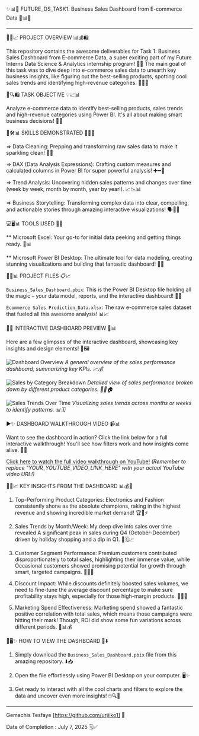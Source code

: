 ✨📊🚀 FUTURE_DS_TASK1: Business Sales Dashboard from E-commerce Data 🚀📊✨


-----------



🌟💡📈 PROJECT OVERVIEW 📊💰🛍️

This repository contains the awesome deliverables for Task 1: Business Sales Dashboard from E-commerce Data, a super exciting part of my Future Interns Data Science & Analytics internship program! 🎉🥳 The main goal of this task was to dive deep into e-commerce sales data to unearth key business insights, like figuring out the best-selling products, spotting cool sales trends and identifying high-revenue categories. 🕵️‍♀️🎯




🎯🔍🛍️ TASK OBJECTIVE  💡📈📊

Analyze e-commerce data to identify best-selling products, sales trends and high-revenue categories using Power BI. It's all about making smart business decisions! 🧠✨





💪🛠️📊 SKILLS DEMONSTRATED 🚀✨🧠

=> Data Cleaning: Prepping and transforming raw sales data to make it sparkling clean! 🧹💧

=> DAX (Data Analysis Expressions): Crafting custom measures and calculated columns in Power BI for super powerful analysis! ➕➖🔢

=> Trend Analysis: Uncovering hidden sales patterns and changes over time (week by week, month by month, year by year!). 📈📉📊

=> Business Storytelling: Transforming complex data into clear, compelling, and actionable stories through amazing interactive visualizations! 🗣️📖✨




💻🖥️📊 TOOLS USED 🚀✨


** Microsoft Excel: Your go-to for initial data peeking and getting things ready. 📝📊

** Microsoft Power BI Desktop: The ultimate tool for data modeling, creating stunning visualizations and building that fantastic dashboard! 🌟💡




📁📂📊 PROJECT FILES 📋📈

 `Business_Sales_Dashboard.pbix`: This is the Power BI Desktop file holding all the magic – your data model, reports, and the interactive dashboard! 📁✨

 `Ecommerce Sales Prediction_Data.xlsx`: The raw e-commerce sales dataset that fueled all this awesome analysis! 📊📈 


📸✨ INTERACTIVE DASHBOARD PREVIEW 🤩📊

Here are a few glimpses of the interactive dashboard, showcasing key insights and design elements! 👀🖼️

![Dashboard Overview](images/dashboard_overview.png)
_A general overview of the sales performance dashboard, summarizing key KPIs. 📈💰_

![Sales by Category Breakdown](images/sales_by_category.png)
_Detailed view of sales performance broken down by different product categories. 👚📱🏠_

![Sales Trends Over Time](images/sales_trends.png)
_Visualizing sales trends across months or weeks to identify patterns. 📊🗓️_



▶️✨ DASHBOARD WALKTHROUGH VIDEO 📹📊

Want to see the dashboard in action? Click the link below for a full interactive walkthrough! You'll see how filters work and how insights come alive. 🚀🎥

[Click here to watch the full video walkthrough on YouTube!](YOUR_YOUTUBE_VIDEO_LINK_HERE)
*(Remember to replace "YOUR_YOUTUBE_VIDEO_LINK_HERE" with your actual YouTube video URL!)*



🌟💡📈 KEY INSIGHTS FROM THE DASHBOARD 📊💰🎯



1. Top-Performing Product Categories: Electronics and Fashion consistently shone as the absolute champions, raking in the highest revenue and showing incredible market demand! 🏆👗⚡

2. Sales Trends by Month/Week: My deep dive into sales over time revealed A significant peak in sales during Q4 (October-December) driven by holiday shopping and a dip in Q1. 🎄🗓️📈

3. Customer Segment Performance: Premium customers contributed disproportionately to total sales, highlighting their immense value, while Occasional customers showed promising potential for growth through smart, targeted campaigns. 👑🤝💖

4. Discount Impact: While discounts definitely boosted sales volumes, we need to fine-tune the average discount percentage to make sure profitability stays high, especially for those high-margin products. 💸💲💡

5. Marketing Spend Effectiveness: Marketing spend showed a fantastic positive correlation with total sales, which means those campaigns were hitting their mark! Though, ROI did show some fun variations across different periods. 🎯📊💰




📖🖥️✨ HOW TO VIEW THE DASHBOARD 🚀⬇️


1.  Simply download the `Business_Sales_Dashboard.pbix` file from this amazing repository. ⬇️📥

2.  Open the file effortlessly using Power BI Desktop on your computer. 🖥️✨

3.  Get ready to interact with all the cool charts and filters to explore the data and uncover even more insights! 🖱️🔍🤩




---------

Gemachis Tesfaye [https://github.com/urjiiko1] 🌟

Date of Completion : July 7, 2025 🗓️✅
